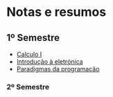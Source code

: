 
# Notas e resumos 
## 1º Semestre

+ [Calculo I](escola/calculo1/index)  
+ [Introdução à eletrónica](escola/iel/index)
+ [Paradigmas da programação](escola/pp/index)

### 2º Semestre


